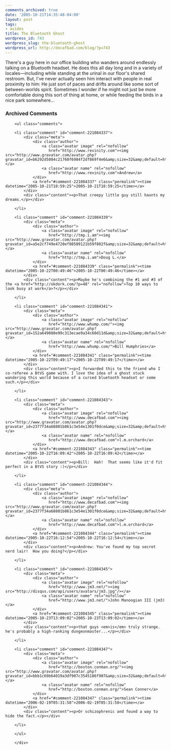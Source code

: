 ```yaml
---
comments_archived: true
date: '2005-10-21T14:35:48-04:00'
layout: post
tags:
- asides
title: The Bluetooth Ghost
wordpress_id: 743
wordpress_slug: the-bluetooth-ghost
wordpress_url: http://decafbad.com/blog/?p=743
---
```

There's a guy here in our office building who wanders around endlessly talking on a Bluetooth headset.  He does this all day long and in a variety of locales—including while standing at the urinal in our floor's shared restroom.  But, I've never actually seen him interact with people in real proximity to him:  He just sort of paces and drifts around like some sort of between-worlds spirit.  Sometimes I wonder if he might not just be more comfortable doing this sort of thing at home, or while feeding the birds in a nice park somewhere...

<div id="comments" class="comments archived-comments">
            <h3>Archived Comments</h3>
            
        <ul class="comments">
            
        <li class="comment" id="comment-221084337">
            <div class="meta">
                <div class="author">
                    <a class="avatar image" rel="nofollow" 
                       href="http://www.revinity.com"><img src="http://www.gravatar.com/avatar.php?gravatar_id=b6292d5084c21760f6984f2df869f4e6&amp;size=32&amp;default=http://mediacdn.disqus.com/1320279820/images/noavatar32.png"/></a>
                    <a class="avatar name" rel="nofollow" 
                       href="http://www.revinity.com">Andrew</a>
                </div>
                <a href="#comment-221084337" class="permalink"><time datetime="2005-10-21T18:59:25">2005-10-21T18:59:25</time></a>
            </div>
            <div class="content"><p>That creepy little guy still haunts my dreams.</p></div>
            
        </li>
    
        <li class="comment" id="comment-221084339">
            <div class="meta">
                <div class="author">
                    <a class="avatar image" rel="nofollow" 
                       href="http://tmp.i.am"><img src="http://www.gravatar.com/avatar.php?gravatar_id=a5e2cf749e4720ef80589121b59f802f&amp;size=32&amp;default=http://mediacdn.disqus.com/1320279820/images/noavatar32.png"/></a>
                    <a class="avatar name" rel="nofollow" 
                       href="http://tmp.i.am">Doug L.</a>
                </div>
                <a href="#comment-221084339" class="permalink"><time datetime="2005-10-22T00:49:46">2005-10-22T00:49:46</time></a>
            </div>
            <div class="content"><p>Maybe he's combining the #1 and #3 of the <a href="http://okdork.com/?p=48" rel="nofollow">Top 10 ways to look busy at work</a>?</p></div>
            
        </li>
    
        <li class="comment" id="comment-221084341">
            <div class="meta">
                <div class="author">
                    <a class="avatar image" rel="nofollow" 
                       href="http://www.whump.com/"><img src="http://www.gravatar.com/avatar.php?gravatar_id=152a649080e99c313ecae9a34c60d11d&amp;size=32&amp;default=http://mediacdn.disqus.com/1320279820/images/noavatar32.png"/></a>
                    <a class="avatar name" rel="nofollow" 
                       href="http://www.whump.com/">Bill Humphries</a>
                </div>
                <a href="#comment-221084341" class="permalink"><time datetime="2005-10-22T09:49:17">2005-10-22T09:49:17</time></a>
            </div>
            <div class="content"><p>I forwarded this to the friend who I co-referee a BtVS game with. I love the idea of a ghost stuck wandering this world because of a cursed bluetooth headset or some such.</p></div>
            
        </li>
    
        <li class="comment" id="comment-221084343">
            <div class="meta">
                <div class="author">
                    <a class="avatar image" rel="nofollow" 
                       href="http://www.decafbad.com"><img src="http://www.gravatar.com/avatar.php?gravatar_id=2377f34a68801b861c3e54e1301f0dce&amp;size=32&amp;default=http://mediacdn.disqus.com/1320279820/images/noavatar32.png"/></a>
                    <a class="avatar name" rel="nofollow" 
                       href="http://www.decafbad.com">l.m.orchard</a>
                </div>
                <a href="#comment-221084343" class="permalink"><time datetime="2005-10-22T16:09:42">2005-10-22T16:09:42</time></a>
            </div>
            <div class="content"><p>Bill:  Hah!  That seems like it'd fit perfect in a BtVS story :)</p></div>
            
        </li>
    
        <li class="comment" id="comment-221084344">
            <div class="meta">
                <div class="author">
                    <a class="avatar image" rel="nofollow" 
                       href="http://www.decafbad.com"><img src="http://www.gravatar.com/avatar.php?gravatar_id=2377f34a68801b861c3e54e1301f0dce&amp;size=32&amp;default=http://mediacdn.disqus.com/1320279820/images/noavatar32.png"/></a>
                    <a class="avatar name" rel="nofollow" 
                       href="http://www.decafbad.com">l.m.orchard</a>
                </div>
                <a href="#comment-221084344" class="permalink"><time datetime="2005-10-22T16:12:54">2005-10-22T16:12:54</time></a>
            </div>
            <div class="content"><p>Andrew: You've found my top secret nerd lair!  How you doing?</p></div>
            
        </li>
    
        <li class="comment" id="comment-221084345">
            <div class="meta">
                <div class="author">
                    <a class="avatar image" rel="nofollow" 
                       href="http://www.jm3.net/"><img src="http://disqus.com/api/users/avatars/jm3.jpg"/></a>
                    <a class="avatar name" rel="nofollow" 
                       href="http://www.jm3.net/">John Manoogian III (jm3)</a>
                </div>
                <a href="#comment-221084345" class="permalink"><time datetime="2005-10-23T13:09:02">2005-10-23T13:09:02</time></a>
            </div>
            <div class="content"><p>that guys <em>is</em> truly strange. he's probably a high-ranking dungeonmaster...</p></div>
            
        </li>
    
        <li class="comment" id="comment-221084347">
            <div class="meta">
                <div class="author">
                    <a class="avatar image" rel="nofollow" 
                       href="http://boston.conman.org/"><img src="http://www.gravatar.com/avatar.php?gravatar_id=bbb1c69b64019a3df907c3545186f907&amp;size=32&amp;default=http://mediacdn.disqus.com/1320279820/images/noavatar32.png"/></a>
                    <a class="avatar name" rel="nofollow" 
                       href="http://boston.conman.org/">Sean Conner</a>
                </div>
                <a href="#comment-221084347" class="permalink"><time datetime="2006-02-19T05:31:58">2006-02-19T05:31:58</time></a>
            </div>
            <div class="content"><p>Or schizophrenic and found a way to hide the fact.</p></div>
            
        </li>
    
        </ul>
    
        </div>
    